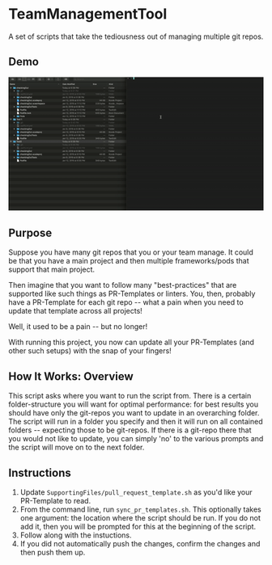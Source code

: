 # TeamManagementTool
A set of scripts that take the tediousness out of managing multiple git repos.

## Demo
![](demo.gif)

## Purpose
Suppose you have many git repos that you or your team manage. It could be that you have a main project and then multiple frameworks/pods that support that main project.

Then imagine that you want to follow many "best-practices" that are supported like such things as PR-Templates or linters. You, then, probably have a PR-Template for each git repo -- what a pain when you need to update that template across all projects! 

Well, it used to be a pain -- but no longer! 

With running this project, you now can update all your PR-Templates (and other such setups) with the snap of your fingers!


## How It Works: Overview
This script asks where you want to run the script from. There is a certain folder-structure you will want for optimal performance: for best results you should have only the git-repos you want to update in an overarching folder. The script will run in a folder you specify and then it will run on all contained folders -- expecting those to be git-repos. If there is a git-repo there that you would not like to update, you can simply 'no' to the various prompts and the script will move on to the next folder. 

## Instructions
1. Update `SupportingFiles/pull_request_template.sh` as you'd like your PR-Template to read.
2. From the command line, run `sync_pr_templates.sh`. This optionally takes one argument: the location where the script should be run. If you do not add it, then you will be prompted for this at the beginning of the script.
3. Follow along with the instuctions.
4. If you did not automatically push the changes, confirm the changes and then push them up.
